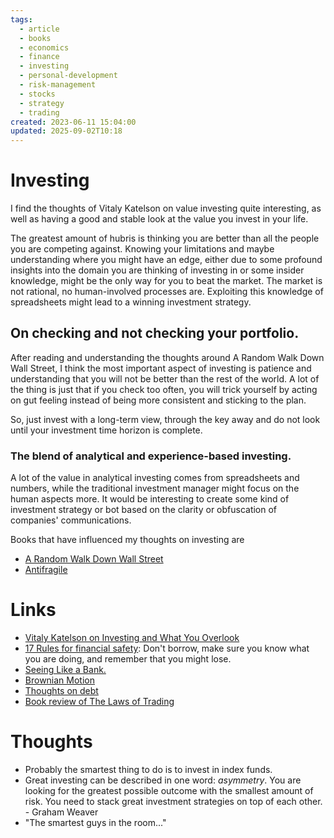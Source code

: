 ```yaml
---
tags:
  - article
  - books
  - economics
  - finance
  - investing
  - personal-development
  - risk-management
  - stocks
  - strategy
  - trading
created: 2023-06-11 15:04:00
updated: 2025-09-02T10:18
---
```



# Investing


I find the thoughts of Vitaly Katelson on value investing quite interesting, as well as having a good and stable look at the value you invest in your life. 

The greatest amount of hubris is thinking you are better than all the people you are competing against. Knowing your limitations and maybe understanding where you might have an edge, either due to some profound insights into the domain you are thinking of investing in or some insider knowledge, might be the only way for you to beat the market.  The market is not rational, no human-involved processes are. Exploiting this knowledge of spreadsheets might lead to a winning investment strategy. 



## On checking and not checking your portfolio.
After reading and understanding the thoughts around A Random Walk Down Wall Street, I think the most important aspect of investing is patience and understanding that you will not be better than the rest of the world. 
A lot of the thing is just that if you check too often, you will trick yourself by acting on gut feeling instead of being more consistent and sticking to the plan. 

So, just invest with a long-term view, through the key away and do not look until your investment time horizon is complete. 

### The blend of analytical and experience-based investing.
A lot of the value in analytical investing comes from spreadsheets and numbers, while the traditional investment manager might focus on the human aspects more. It would be interesting to create some kind of investment strategy or bot based on the clarity or obfuscation of companies' communications.  

Books that have influenced my thoughts on investing are 
- [A Random Walk Down Wall Street](https://www.amazon.com/Random-Walk-Down-Wall-Street/dp/0393330338)
- [Antifragile](https://www.amazon.com/Antifragile-Things-That-Disorder-Incerto-ebook/dp/B0083DJWGO/ref=sr_1_1?keywords=antifragile&qid=1689100405&s=books&sprefix=antif%2Cstripbooks-intl-ship%2C170&sr=1-1) 


# Links
- [Vitaly Katelson on Investing and What You Overlook](https://www.youtube.com/watch?v=5pIklWpkVYw&ab_channel=VitaliyN.Katsenelson%2CCFA)
- [17 Rules for financial safety](https://thetaoofwealth.wordpress.com/2013/02/17/harry-brownes-17-golden-rules-of-financial-safety/): Don't borrow, make sure you know what you are doing, and remember that you might lose. 
- [Seeing Like a Bank.](https://ark-invest.com/wrights-law/#:~:text=Pioneered%20by%20Theodore%20Wright%20in,fall%20by%20a%20constant%20percentage.)
- [Brownian Motion](https://www.youtube.com/watch?v=7mmeksMiXp4&ab_channel=stepbil)
- [Thoughts on debt](https://collabfund.com/blog/how-i-think-about-debt/)
- [Book review of The Laws of Trading](https://www.astralcodexten.com/p/your-book-review-the-laws-of-trading)

# Thoughts 
- Probably the smartest thing to do is to invest in index funds. 
- Great investing can be described in one word: *asymmetry*.  You are looking for the greatest possible outcome with the smallest amount of risk. You need to stack great investment strategies on top of each other.  - Graham Weaver
- "The smartest guys in the room..."


